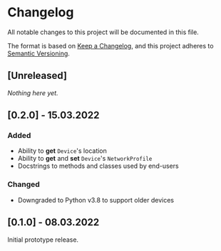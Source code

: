 # Changelog

All notable changes to this project will be documented in this file.

The format is based on [Keep a Changelog](https://keepachangelog.com/en/2.0.0/),
and this project adheres to [Semantic Versioning](https://semver.org/spec/v2.0.0.html).

<!-- TEMPLATE
## [x.x.x] - dd.mm.yyyy

### Added

- for new features

### Changed

- for changes in existing functionality

### Deprecated

- for soon-to-be removed features.

### Removed

- for now removed features

### Fixed

- for any bug fixes

-->

## [Unreleased]

_Nothing here yet._

## [0.2.0] - 15.03.2022

### Added

- Ability to **get** `Device`'s location
- Ability to **get** and **set** `Device`'s `NetworkProfile`
- Docstrings to methods and classes used by end-users

### Changed

- Downgraded to Python v3.8 to support older devices

## [0.1.0] - 08.03.2022

Initial prototype release.
